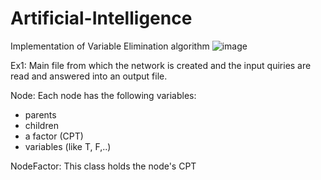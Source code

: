 # Artificial-Intelligence

Implementation of Variable Elimination algorithm
![image](https://github.com/Noa-Nussbaum/Artificial-Intelligence/assets/76524924/db52b7b8-e914-4c40-854c-83a90e861b92)

Ex1:
Main file from which the network is created and the input quiries are read and answered into an output file.

Node:
Each node has the following variables:
- parents
- children
- a factor (CPT)
- variables (like T, F,..)

NodeFactor:
This class holds the node's CPT